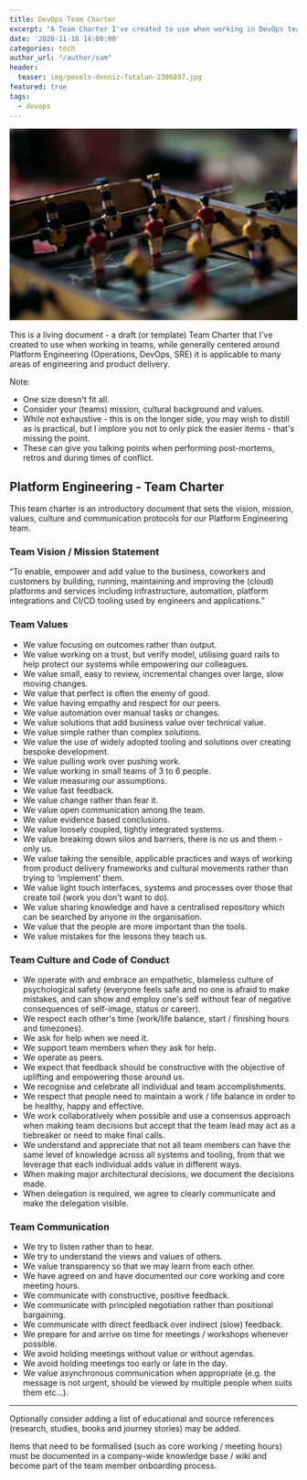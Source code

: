 ```yaml
---
title: DevOps Team Charter
excerpt: "A Team Charter I've created to use when working in DevOps teams."
date: '2020-11-18 14:00:00'
categories: tech
author_url: "/author/sam"
header:
  teaser: img/pexels-denniz-futalan-2306897.jpg
featured: true
tags:
  - devops
---
```


![](/img/pexels-denniz-futalan-2306897.jpg)

This is a living document - a draft (or template) Team Charter that I've created to use when working in teams, while generally centered around Platform Engineering (Operations, DevOps, SRE) it is applicable to many areas of engineering and product delivery.

Note:

- One size doesn't fit all.
- Consider your (teams) mission, cultural background and values.
- While not exhaustive - this is on the longer side, you may wish to distill as is practical, but I implore you not to only pick the easier items - that's missing the point.
- These can give you talking points when performing post-mortems, retros and during times of conflict.

## Platform Engineering - Team Charter

This team charter is an introductory document that sets the vision, mission, values, culture and communication protocols for our Platform Engineering team.

### Team Vision / Mission Statement

“To enable, empower and add value to the business, coworkers and customers by building, running, maintaining and improving the (cloud) platforms and services including infrastructure, automation, platform integrations and CI/CD tooling used by engineers and applications.”

### Team Values

- We value focusing on outcomes rather than output.
- We value working on a trust, but verify model, utilising guard rails to help protect our systems while empowering our colleagues.
- We value small, easy to review, incremental changes over large, slow moving changes.
- We value that perfect is often the enemy of good.
- We value having empathy and respect for our peers.
- We value automation over manual tasks or changes.
- We value solutions that add business value over technical value.
- We value simple rather than complex solutions.
- We value the use of widely adopted tooling and solutions over creating bespoke development.
- We value pulling work over pushing work.
- We value working in small teams of 3 to 6 people.
- We value measuring our assumptions.
- We value fast feedback.
- We value change rather than fear it.
- We value open communication among the team.
- We value evidence based conclusions.
- We value loosely coupled, tightly integrated systems.
- We value breaking down silos and barriers, there is no us and them - only us.
- We value taking the sensible, applicable practices and ways of working from product delivery frameworks and cultural movements rather than trying to ‘implement’ them.
- We value light touch interfaces, systems and processes over those that create toil (work you don’t want to do).
- We value sharing knowledge and have a centralised repository which can be searched by anyone in the organisation.
- We value that the people are more important than the tools.
- We value mistakes for the lessons they teach us.


### Team Culture and Code of Conduct

- We operate with and embrace an empathetic, blameless culture of psychological safety (everyone feels safe and no one is afraid to make mistakes, and can show and employ one's self without fear of negative consequences of self-image, status or career).
- We respect each other's time (work/life balance, start / finishing hours and timezones).
- We ask for help when we need it.
- We support team members when they ask for help.
- We operate as peers.
- We expect that feedback should be constructive with the objective of uplifting and empowering those around us.
- We recognise and celebrate all individual and team accomplishments.
- We respect that people need to maintain a work / life balance in order to be healthy, happy and effective.
- We work collaboratively when possible and use a consensus approach when making team decisions but accept that the team lead may act as a tiebreaker or need to make final calls.
- We understand and appreciate that not all team members can have the same level of knowledge across all systems and tooling, from that we leverage that each individual adds value in different ways.
- When making major architectural decisions, we document the decisions made.
- When delegation is required, we agree to clearly communicate and make the delegation visible.


### Team Communication

- We try to listen rather than to hear.
- We try to understand the views and values of others.
- We value transparency so that we may learn from each other.
- We have agreed on and have documented our core working and core meeting hours.
- We communicate with constructive, positive feedback.
- We communicate with principled negotiation rather than positional bargaining.
- We communicate with direct feedback over indirect (slow) feedback.
- We prepare for and arrive on time for meetings / workshops whenever possible.
- We avoid holding meetings without value or without agendas.
- We avoid holding meetings too early or late in the day.
- We value asynchronous communication when appropriate (e.g. the message is not urgent, should be viewed by multiple people when suits them etc…).

---

Optionally consider adding a list of educational and source references (research, studies, books and journey stories) may be added.

Items that need to be formalised (such as core working / meeting hours) must be documented in a company-wide knowledge base / wiki and become part of the team member onboarding process.
